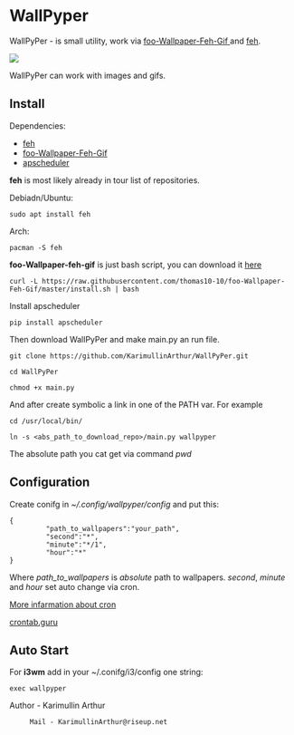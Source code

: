 # WallPyper

WallPyPer - is small utility, work via 
[foo-Wallpaper-Feh-Gif ](https://github.com/thomas10-10/foo-Wallpaper-Feh-Gif) and [feh](https://github.com/derf/feh).

<img src="./docs/media/demo.gif"  />

WallPyPer can work with images and gifs.

## Install

Dependencies:

* [feh](https://github.com/derf/feh)                                
* [foo-Wallpaper-Feh-Gif ](https://github.com/thomas10-10/foo-Wallpaper-Feh-Gif)  
* [apscheduler](https://github.com/agronholm/apscheduler)

**feh** is most likely already in tour list of repositories.

Debiadn/Ubuntu:
```
sudo apt install feh
```
Arch:
```
pacman -S feh
```



**foo-Wallpaper-feh-gif** is just bash script, you can download it [here](https://github.com/thomas10-10/foo-Wallpaper-Feh-Gif/blob/master/back4.sh)
```
curl -L https://raw.githubusercontent.com/thomas10-10/foo-Wallpaper-Feh-Gif/master/install.sh | bash 
```



Install apscheduler
```
pip install apscheduler
```



Then download WallPyPer and make main.py an run file.
```
git clone https://github.com/KarimullinArthur/WallPyPer.git

cd WallPyPer

chmod +x main.py
```

And after create symbolic a link in one of the PATH var.
For example
```
cd /usr/local/bin/

ln -s <abs_path_to_download_repo>/main.py wallpyper
```

The absolute path you cat get via command *pwd*

## Configuration

Create conifg in *~/.config/wallpyper/config*
and put this:
```
{
         "path_to_wallpapers":"your_path",
         "second":"*",
         "minute":"*/1",
         "hour":"*"
}
``` 

Where *path_to_wallpapers* is *absolute* path to wallpapers.
*second*, *minute* and *hour* set auto change via cron.


[More infarmation about cron](https://en.wikipedia.org/wiki/Cron)

[crontab.guru](https://crontab.guru)

## Auto Start

For **i3wm** add in your ~/.conifg/i3/config one string:
```
exec wallpyper
```

Author - Karimullin Arthur

		 Mail - KarimullinArthur@riseup.net

